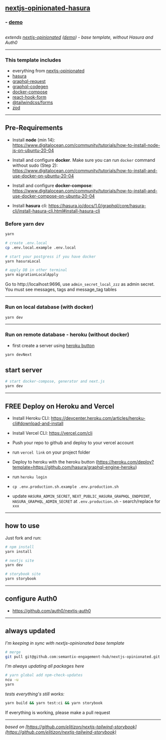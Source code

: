 ## [nextjs-opinionated-hasura](https://github.com/saitodisse/nextjs-opinionated-hasura)

### - [demo](https://nextjs-opinionated-hasura.vercel.app/)

## <!-- ### - [storybook](https://main--60d0b5d829870700396e0a3b.chromatic.com) -->

_extends [nextjs-opinionated](https://github.com/saitodisse/nextjs-opinionated) ([demo](https://nextjs-opinionated.vercel.app/)) - base template, without Hasura and Auth0_

---

### This template includes

- everything from [nextjs-opinionated](https://github.com/saitodisse/nextjs-opinionated)
- [hasura](https://hasura.io/)
- [graphql-request](https://github.com/prisma-labs/graphql-request)
- [graphql-codegen](https://www.graphql-code-generator.com/)
- [docker-compose](https://docs.docker.com/compose/)
- [react-hook-form](https://react-hook-form.com/)
- [@tailwindcss/forms](https://github.com/tailwindlabs/tailwindcss-forms)
- [zod](https://github.com/colinhacks/zod)

---

## Pre-Requirements

- Install **node** (min 14): https://www.digitalocean.com/community/tutorials/how-to-install-node-js-on-ubuntu-20-04

- Install and configure **docker**. Make sure you can run `docker` command without sudo (Step 2): https://www.digitalocean.com/community/tutorials/how-to-install-and-use-docker-on-ubuntu-20-04

- Install and configure **docker-compose**: https://www.digitalocean.com/community/tutorials/how-to-install-and-use-docker-compose-on-ubuntu-20-04

- Install **hasura** cli: https://hasura.io/docs/1.0/graphql/core/hasura-cli/install-hasura-cli.html#install-hasura-cli

### Before yarn dev

```sh
yarn

# create .env.local
cp .env.local.example .env.local

# start your postgress if you have docker
yarn hasuraLocal

# apply DB in other terminal
yarn migrationLocalApply
```

Go to http://localhost:9696, use `admin_secret_local_zzz` as admin secret. You must see messages, tags and message_tag tables

---

### Run on local database (with docker)

```sh
yarn dev
```

---

### Run on remote database - heroku (without docker)

- first create a server using [heroku button](https://heroku.com/deploy?template=https://github.com/hasura/graphql-engine-heroku)

```sh
yarn devNext
```

## start server

```sh
# start docker-compose, generator and next.js
yarn dev
```

---

## FREE Deploy on Heroku and Vercel

- Install Heroku CLI: https://devcenter.heroku.com/articles/heroku-cli#download-and-install
- Install Vercel CLI: https://vercel.com/cli
- Push your repo to github and deploy to your vercel account
- run `vercel link` on your project folder

- Deploy to heroku with the heroku button (https://heroku.com/deploy?template=https://github.com/hasura/graphql-engine-heroku)
- run `heroku login`

- `cp .env.production.sh.example .env.production.sh`
- update `HASURA_ADMIN_SECRET`, `NEXT_PUBLIC_HASURA_GRAPHQL_ENDPOINT`, `HASURA_GRAPHQL_ADMIN_SECRET` at `.env.production.sh` - search/replace for `xxx`

---

## how to use

Just fork and run:

```sh
# npm install
yarn install

# nextjs site
yarn dev

# storybook site
yarn storybook
```

---

## configure Auth0

- https://github.com/auth0/nextjs-auth0

---

## always updated

_I'm keeping in sync with nextjs-opinionated base template_

```sh
# merge
git pull git@github.com:semantix-engagement-hub/nextjs-opinionated.git main
```

_I'm always updating all packages here_

```sh
# yarn global add npm-check-updates
ncu -u
yarn
```

_tests everything's still works:_

```sh
yarn build && yarn test:ci && yarn storybook
```

If everything is working, please make a pull request

---

_based on [https://github.com/elitizon/nextjs-tailwind-storybook](https://github.com/elitizon/nextjs-tailwind-storybook)_
